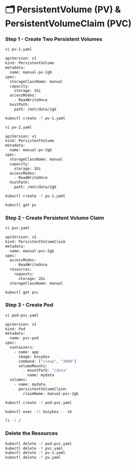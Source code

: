 # 🗂 PersistentVolume (PV) & PersistentVolumeClaim (PVC)

### Step 1 - Create Two Persistent Volumes
```sh
vi pv-1.yaml
```
```sh
apiVersion: v1
kind: PersistentVolume
metadata:
  name: manual-pv-1gb
spec:
  storageClassName: manual
  capacity:
    storage: 1Gi
  accessModes:
    - ReadWriteOnce
  hostPath:
    path: /mnt/data/1gb
```
```sh
kubectl create -f pv-1.yaml
```

```sh
vi pv-2.yaml
```
```sh
apiVersion: v1
kind: PersistentVolume
metadata:
  name: manual-pv-3gb
spec:
  storageClassName: manual
  capacity:
    storage: 3Gi
  accessModes:
    - ReadWriteOnce
  hostPath:
    path: /mnt/data/2gb
```

```sh
kubectl create -f pv-1.yaml
```

```sh
kubectl get pv
```

### Step 2 - Create Persistent Volume Claim
```sh
vi pvc.yaml
```
```sh
apiVersion: v1
kind: PersistentVolumeClaim
metadata:
  name: manual-pvc-2gb
spec:
  accessModes:
    - ReadWriteOnce
  resources:
    requests:
      storage: 2Gi
  storageClassName: manual
```
```sh
kubectl get pvc
```

### Step 3 - Create Pod
```sh
vi pod-pvc.yaml
```
```sh
apiVersion: v1
kind: Pod
metadata:
  name: pvc-pod
spec:
  containers:
    - name: app
      image: busybox
      command: ["sleep", "3600"]
      volumeMounts:
        - mountPath: "/data"
          name: mydata
  volumes:
    - name: mydata
      persistentVolumeClaim:
        claimName: manual-pvc-2gb
```
```sh
kubectl create -f pod-pvc.yaml
```
```sh
kubectl exec -it busybox -- sh

ls -l /
```

### Delete the Resources
```sh
kubectl delete -f pod-pvc.yaml
kubectl delete -f pvc.yaml
kubectl delete -f pv-1.yaml
kubectl delete -f pv.yaml
```

